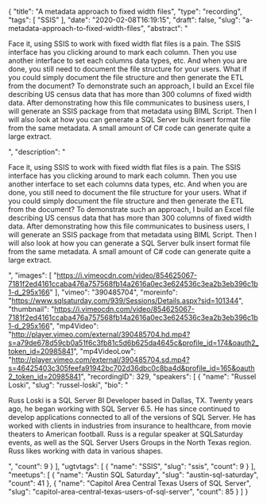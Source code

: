 {
  "title": "A metadata approach to fixed width files",
  "type": "recording",
  "tags": [
    "SSIS"
  ],
  "date": "2020-02-08T16:19:15",
  "draft": false,
  "slug": "a-metadata-approach-to-fixed-width-files",
  "abstract": "<p>Face it, using SSIS to work with fixed width flat files is a pain.  The SSIS interface has you clicking around to mark each column. Then you use another interface to set each columns data types, etc.  And when you are done, you still need to document the file structure for your users.  What if you could simply document the file structure and then generate the ETL from the document? To demonstrate such an approach, I build an Excel file describing US census data that has more than 300 columns of fixed width data.  After demonstrating how this file communicates to business users, I will generate an SSIS package from that metadata using BIML Script.  Then I will also look at how you can generate a SQL Server bulk insert format file from the same metadata.  A small amount of C# code can generate quite a large extract.</p>",
  "description": "<p>Face it, using SSIS to work with fixed width flat files is a pain.  The SSIS interface has you clicking around to mark each column. Then you use another interface to set each columns data types, etc.  And when you are done, you still need to document the file structure for your users.  What if you could simply document the file structure and then generate the ETL from the document? To demonstrate such an approach, I build an Excel file describing US census data that has more than 300 columns of fixed width data.  After demonstrating how this file communicates to business users, I will generate an SSIS package from that metadata using BIML Script.  Then I will also look at how you can generate a SQL Server bulk insert format file from the same metadata.  A small amount of C# code can generate quite a large extract.</p>",
  "images": [
    "https://i.vimeocdn.com/video/854625067-7181f2ed4161ccaba476a757568fb14a2616a0ec3e624536c3ea2b3eb396c1b1-d_295x166"
  ],
  "vimeo": "390485704",
  "moreinfo": "https://www.sqlsaturday.com/939/Sessions/Details.aspx?sid=101344",
  "thumbnail": "https://i.vimeocdn.com/video/854625067-7181f2ed4161ccaba476a757568fb14a2616a0ec3e624536c3ea2b3eb396c1b1-d_295x166",
  "mp4Video": "http://player.vimeo.com/external/390485704.hd.mp4?s=a79de678d59cb0a51f6c3fb81c5d6b625da4645c&profile_id=174&oauth2_token_id=20985841",
  "mp4VideoLow": "http://player.vimeo.com/external/390485704.sd.mp4?s=46425403c305feefa91942bc702d36dbc0c8ba4d&profile_id=165&oauth2_token_id=20985841",
  "recordingID": 329,
  "speakers": [
    {
      "name": "Russel Loski",
      "slug": "russel-loski",
      "bio": "<p>Russ Loski is a SQL Server BI Developer based in Dallas, TX. Twenty years ago, he began working with SQL Server 6.5. He has since continued to develop applications connected to all of the versions of SQL Server. He has worked with clients in industries from insurance to healthcare, from movie theaters to American football.  Russ is a regular speaker at SQLSaturday events, as well as the SQL Server Users Groups in the North Texas region. Russ likes working with data in various shapes.</p>",
      "count": 9
    }
  ],
  "ugtvtags": [
    {
      "name": "SSIS",
      "slug": "ssis",
      "count": 9
    }
  ],
  "meetups": [
    {
      "name": "Austin SQL Saturday",
      "slug": "austin-sql-saturday",
      "count": 41
    },
    {
      "name": "Capitol Area Central Texas Users of SQL Server",
      "slug": "capitol-area-central-texas-users-of-sql-server",
      "count": 85
    }
  ]
}